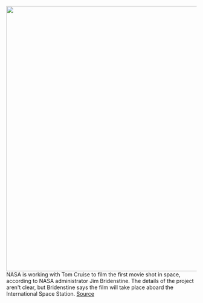 <img src='https://cdn.vox-cdn.com/thumbor/yPK-YBn6Nm4qjFbNIjPfCqObDwI=/0x0:1100x825/1200x800/filters:focal(462x325:638x501)/cdn.vox-cdn.com/uploads/chorus_image/image/66755612/408082main_fd10_full.0.jpg' width='700px' /><br/>
NASA is working with Tom Cruise to film the first movie shot in space, according to NASA administrator Jim Bridenstine. The details of the project aren't clear, but Bridenstine says the film will take place aboard the International Space Station.
<a href='https://www.theverge.com/2020/5/5/21248460/nasa-tom-cruise-movie-international-space-station'> Source <a/>